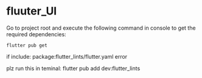 # fluuter_UI

Go to project root and execute the following command in console to get the required dependencies:

```
flutter pub get
```

if  include: package:flutter_lints/flutter.yaml  error 

plz run this in teminal:  flutter pub add dev:flutter_lints
